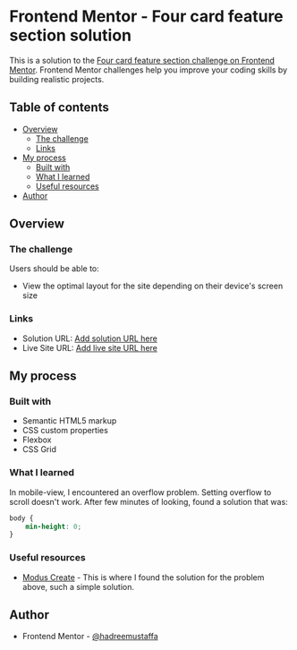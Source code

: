 # Frontend Mentor - Four card feature section solution

This is a solution to the [Four card feature section challenge on Frontend Mentor](https://www.frontendmentor.io/challenges/four-card-feature-section-weK1eFYK). Frontend Mentor challenges help you improve your coding skills by building realistic projects.

## Table of contents

- [Overview](#overview)
  - [The challenge](#the-challenge)
  - [Links](#links)
- [My process](#my-process)
  - [Built with](#built-with)
  - [What I learned](#what-i-learned)
  - [Useful resources](#useful-resources)
- [Author](#author)

## Overview

### The challenge

Users should be able to:

- View the optimal layout for the site depending on their device's screen size

### Links

- Solution URL: [Add solution URL here](https://your-solution-url.com)
- Live Site URL: [Add live site URL here](https://your-live-site-url.com)

## My process

### Built with

- Semantic HTML5 markup
- CSS custom properties
- Flexbox
- CSS Grid

### What I learned

In mobile-view, I encountered an overflow problem. Setting overflow to scroll doesn't work. After few minutes of looking, found a solution that was:

```css
body {
	min-height: 0;
}
```

### Useful resources

- [Modus Create](https://moduscreate.com/blog/how-to-fix-overflow-issues-in-css-flex-layouts/) - This is where I found the solution for the problem above, such a simple solution.

## Author

- Frontend Mentor - [@hadreemustaffa](https://www.frontendmentor.io/profile/hadreemustaffa)
